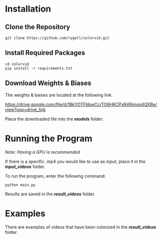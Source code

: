 # Installation
## Clone the Repository

    git clone https://github.com/rygall/colorvid.git

## Install Required Packages

    cd colorvid
    pip install -r requirements.txt

## Download Weights & Biases
The weights & baises are located at the following link:
    
<https://drive.google.com/file/d/1BkYOTFbbwCcrTO6HKCPxR4Rjmsq4QXBe/view?usp=drive_link>

Place the downloaded file into the _**models**_ folder.


# Running the Program
*Note: Having a GPU is recommended*

If there is a specific .mp4 you would like to use as input, place it in the  _**input_videos**_ folder.

To run the program, enter the following command:

    python main.py 

Results are saved in the _**result_videos**_ folder.


# Examples
There are examples of videos that have been colorized in the _**result_videos**_ folder.
